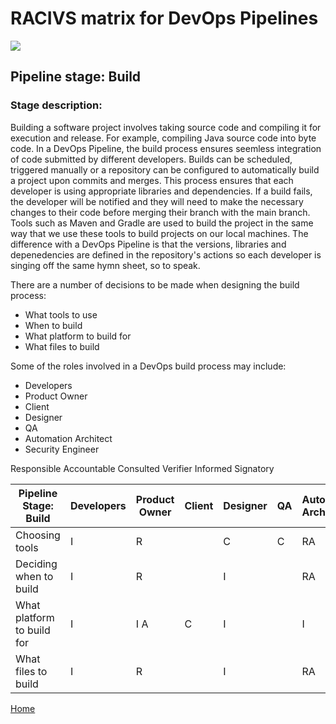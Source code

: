# __RACIVS matrix for DevOps Pipelines__   

<img src="https://user-images.githubusercontent.com/10748736/112030685-6c81be80-8b32-11eb-94b8-c2c01b8f4581.png">

## __Pipeline stage:__  Build  
### __Stage description:__ 
Building a software project involves taking source code and compiling it for execution and release. For example, compiling Java source code into byte code.
In a DevOps Pipeline, the build process ensures seemless integration of code submitted by different developers. Builds can be scheduled, triggered manually or a repository can be configured to automatically build a project upon commits and merges. This process ensures that each developer is using appropriate libraries and dependencies. If a build fails, the developer will be notified and they will need to make the necessary changes to their code before merging their branch with the main branch.
Tools such as Maven and Gradle are used to build the project in the same way that we use these tools to build projects on our local machines. The difference with a DevOps Pipeline is that the versions, libraries and depenedencies are defined in the repository's actions so each developer is singing off the same hymn sheet, so to speak.

There are a number of decisions to be made when designing the build process:
  - What tools to use
  - When to build
  - What platform to build for
  - What files to build

Some of the roles involved in a DevOps build process may include:
  - Developers
  - Product Owner
  - Client
  - Designer
  - QA
  - Automation Architect
  - Security Engineer


Responsible   Accountable  Consulted    Verifier    Informed    Signatory


| Pipeline Stage:<br>Build  | Developers | Product Owner| Client       | Designer     | QA          |Auto. Arch.   |Security Eng|
|----------------------------- |------------- |------------- |------------- |------------- |------------- |------------ |------------ |
| Choosing tools               | I            | R            |              | C            | C            | RA          | CV
| Deciding when to build       | I            | R            |              | I            |              | RA          | 
| What platform to build for   | I            | I A          | C            | I            |              | I           | 
| What files to build          | I            | R            |              | I            |              | RA          | 
  
  
[Home](../index.md)  

